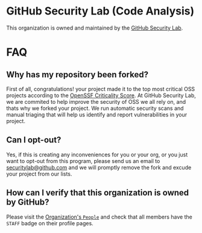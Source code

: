 # GitHub Security Lab (Code Analysis)

This organization is owned and maintained by the [GitHub Security Lab](https://securitylab.github.com/). 

# FAQ

## Why has my repository been forked?

First of all, congratulations! your project made it to the top most critical OSS projects according to the [OpenSSF Criticality Score](https://github.com/ossf/criticality_score).
At GitHub Security Lab, we are commited to help improve the security of OSS we all rely on, and thats why we forked your project. We run automatic security scans and manual triaging that will help us identify and report vulnerabilities in your project.

## Can I opt-out?

Yes, if this is creating any inconveniences for you or your org, or you just want to opt-out from this program, please send us an email to securitylab@github.com and we will promptly remove the fork and excude your project from our lists.

## How can I verify that this organization is owned by GitHub?

Please visit the [Organization's `People`](https://github.com/orgs/GitHubSecurityLab-CodeAnalysis/people) and check that all members have the `STAFF` badge on their profile pages.
